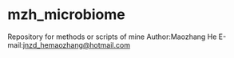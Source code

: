 # mzh_microbiome
Repository for methods or scripts of mine
Author:Maozhang He
E-mail:jnzd_hemaozhang@hotmail.com
